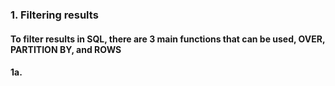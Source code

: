 ### 1. Filtering results
#### To filter results in SQL, there are 3 main functions that can be used, OVER, PARTITION BY, and ROWS
#### 1a.
